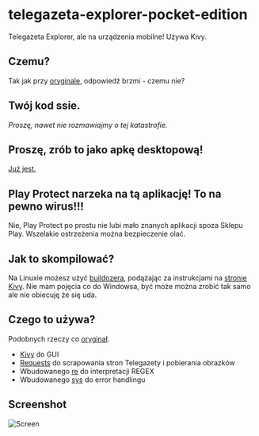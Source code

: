 # telegazeta-explorer-pocket-edition
Telegazeta Explorer, ale na urządzenia mobilne! Używa Kivy.

## Czemu? ##
Tak jak przy [oryginale](https://github.com/Szprinktrap/telegazeta-explorer/), odpowiedź brzmi - czemu nie?

## Twój kod ssie. ##
_Proszę, nawet nie rozmawiajmy o tej katastrofie._

## Proszę, zrób to jako apkę desktopową! ##
[Już jest.](https://github.com/Szprinktrap/telegazeta-explorer/)

## Play Protect narzeka na tą aplikację! To na pewno wirus!!! ##
Nie, Play Protect po prostu nie lubi mało znanych aplikacji spoza Sklepu Play. Wszelakie ostrzeżenia można bezpieczenie olać.

## Jak to skompilować? ##
Na Linuxie możesz użyć [buildozera](https://buildozer.readthedocs.io/en/latest/), podążając za instrukcjami na [stronie Kivy](https://kivy.org/doc/stable/guide/packaging-android.html). Nie mam pojęcia co do Windowsa, być może można zrobić tak samo ale nie obiecuję że się uda.

## Czego to używa? ##
Podobnych rzeczy co [oryginał](https://github.com/Szprinktrap/telegazeta-explorer/).
* [Kivy](https://kivy.org/) do GUI
* [Requests](https://requests.readthedocs.io/en/master/) do scrapowania stron Telegazety i pobierania obrazków
* Wbudowanego [re](https://docs.python.org/3/library/re.html) do interpretacji REGEX
* Wbudowanego [sys](https://docs.python.org/3/library/sys.html) do error handlingu

## Screenshot ##
![Screen](https://i.imgur.com/zJECDor.jpg)
